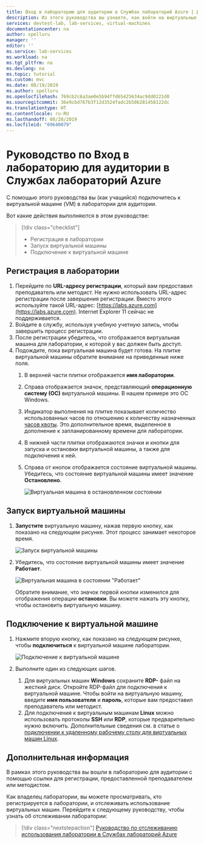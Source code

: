 ```yaml
---
title: Вход в лабораторию для аудитории в Службах лабораторий Azure | Документация Майкрософт
description: Из этого руководства вы узнаете, как войти на виртуальные машины в лаборатории для аудитории, которую настроил для вас преподаватель.
services: devtest-lab, lab-services, virtual-machines
documentationcenter: na
author: spelluru
manager: ''
editor: ''
ms.service: lab-services
ms.workload: na
ms.tgt_pltfrm: na
ms.devlang: na
ms.topic: tutorial
ms.custom: mvc
ms.date: 08/19/2019
ms.author: spelluru
ms.openlocfilehash: 769cb2c6a3ae0e5b94ffd65425634ac9dd0221d0
ms.sourcegitcommit: 36e9cbd767b3f12d3524fadc2b50b281458122dc
ms.translationtype: HT
ms.contentlocale: ru-RU
ms.lasthandoff: 08/20/2019
ms.locfileid: "69640079"
---
```

# <a name="tutorial-access-a-classroom-lab-in-azure-lab-services"></a>Руководство по Вход в лабораторию для аудитории в Службах лабораторий Azure
С помощью этого руководства вы (как учащийся) подключитесь к виртуальной машине (VM) в лаборатории для аудитории. 

Вот какие действия выполняются в этом руководстве:

> [!div class="checklist"]
> * Регистрация в лаборатории
> * Запуск виртуальной машины
> * Подключение к виртуальной машине

## <a name="register-to-the-lab"></a>Регистрация в лаборатории

1. Перейдите по **URL-адресу регистрации**, который вам предоставил преподаватель или методист. Не нужно использовать URL-адрес регистрации после завершения регистрации. Вместо этого используйте такой URL-адрес: [https://labs.azure.com](https://labs.azure.com). Internet Explorer 11 сейчас не поддерживается. 
1. Войдите в службу, используя учебную учетную запись, чтобы завершить процесс регистрации. 
2. После регистрации убедитесь, что отображается виртуальная машина для лаборатории, к которой у вас должен быть доступ. 
3. Подождите, пока виртуальная машина будет готова. На плитке виртуальной машины обратите внимание на приведенные ниже поля.
    1. В верхней части плитки отображается **имя лаборатории**.
    1. Справа отображается значок, представляющий **операционную систему (ОС)** виртуальной машины. В нашем примере это ОС Windows. 
    1. Индикатор выполнения на плитке показывает количество использованных часов по отношению к количеству назначенных [часов квоты](how-to-configure-student-usage.md#set-quotas-for-users). Это дополнительное время, выделенное в дополнение к запланированному времени для лаборатории. 
    1. В нижней части плитки отображаются значки и кнопки для запуска и остановки виртуальной машины, а также для подключения к ней. 
    1. Справа от кнопок отображается состояние виртуальной машины. Убедитесь, что состояние виртуальной машины имеет значение **Остановлено**. 

        ![Виртуальная машина в остановленном состоянии](../media/tutorial-connect-vm-in-classroom-lab/vm-in-stopped-state.png)

## <a name="start-the-vm"></a>Запуск виртуальной машины
1. **Запустите** виртуальную машину, нажав первую кнопку, как показано на следующем рисунке. Этот процесс занимает некоторое время.  

    ![Запуск виртуальной машины](../media/tutorial-connect-vm-in-classroom-lab/start-vm.png)
4. Убедитесь, что состояние виртуальной машины имеет значение **Работает**. 

    ![Виртуальная машина в состоянии "Работает"](../media/tutorial-connect-vm-in-classroom-lab/vm-running.png)

    Обратите внимание, что значок первой кнопки изменился для отображения операции **остановки**. Вы можете нажать эту кнопку, чтобы остановить виртуальную машину. 

## <a name="connect-to-the-vm"></a>Подключение к виртуальной машине

1. Нажмите вторую кнопку, как показано на следующем рисунке, чтобы **подключиться** к виртуальной машине лаборатории. 

    ![Подключение к виртуальной машине](../media/tutorial-connect-vm-in-classroom-lab/connect-vm.png)
2. Выполните один из следующих шагов. 
    1. Для виртуальных машин **Windows** сохраните **RDP-** файл на жесткий диск. Откройте RDP-файл для подключения к виртуальной машине. Чтобы войти на виртуальную машину, введите **имя пользователя** и **пароль**, которые вам предоставил преподаватель или методист. 
    3. Для подключения к виртуальным машинам **Linux** можно использовать протоколы **SSH** или **RDP**, которые предварительно нужно включить. Дополнительные сведения см. в статье о [подключении к удаленному рабочему столу для виртуальных машин Linux](how-to-enable-remote-desktop-linux.md). 

## <a name="next-steps"></a>Дополнительная информация
В рамках этого руководства вы вошли в лабораторию для аудитории с помощью ссылки для регистрации, предоставленной преподавателем или методистом.

Как владелец лаборатории, вы можете просматривать, кто регистрируется в лаборатории, и отслеживать использование виртуальных машин. Перейдите к следующему руководству, чтобы узнать об отслеживании лаборатории:

> [!div class="nextstepaction"]
> [Руководство по отслеживанию использования лаборатории в Службах лабораторий Azure](tutorial-track-usage.md) 
